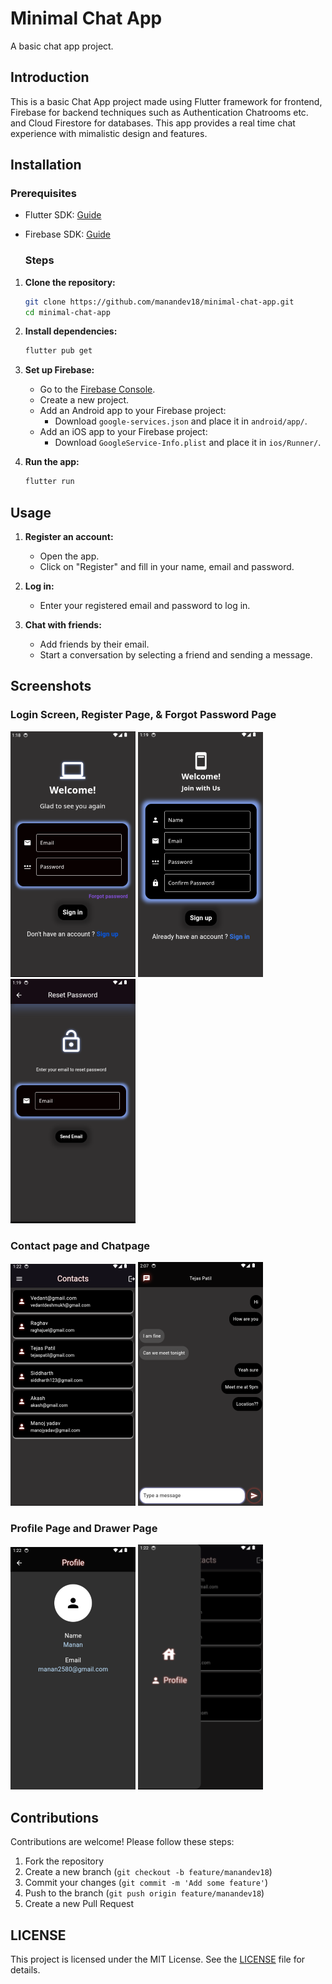# Minimal Chat App

A basic chat app project.

## Introduction
This is a basic Chat App project made using Flutter framework for frontend, 
Firebase for backend techniques such as Authentication Chatrooms etc. and Cloud Firestore for databases.
This app provides a real time chat experience with mimalistic design and features.

## Installation
### Prerequisites
- Flutter SDK: [Guide](https://flutter.dev/docs/get-started/install)
- Firebase SDK: [Guide](https://firebase.google.com/docs/android/setup)

  ### Steps

1. **Clone the repository:**
    ```sh
    git clone https://github.com/manandev18/minimal-chat-app.git
    cd minimal-chat-app
    ```

2. **Install dependencies:**
    ```sh
    flutter pub get
    ```

3. **Set up Firebase:**
    - Go to the [Firebase Console](https://console.firebase.google.com/).
    - Create a new project.
    - Add an Android app to your Firebase project:
      - Download `google-services.json` and place it in `android/app/`.
    - Add an iOS app to your Firebase project:
      - Download `GoogleService-Info.plist` and place it in `ios/Runner/`.

4. **Run the app:**
    ```sh
    flutter run
    ```

## Usage

1. **Register an account:**
   - Open the app.
   - Click on "Register" and fill in your name, email and password.

2. **Log in:**
   - Enter your registered email and password to log in.

3. **Chat with friends:**
   - Add friends by their email.
   - Start a conversation by selecting a friend and sending a message.
  
## Screenshots

### Login Screen, Register Page, & Forgot Password Page
![Login Screen](screenshots/login.png)
![Register Page](screenshots/signup.png)
![Forgot Password Page](screenshots/reset..png)

### Contact page and Chatpage
![Contact Page](screenshots/contacts.png)
![Chatpage](screenshots/chat.png)

### Profile Page and Drawer Page
![Profile page](screenshots/profile.png)
![Drawer page](screenshots/drawer.png)

   ## Contributions

 Contributions are welcome! Please follow these steps:

1. Fork the repository
2. Create a new branch (`git checkout -b feature/manandev18`)
3. Commit your changes (`git commit -m 'Add some feature'`)
4. Push to the branch (`git push origin feature/manandev18`)
5. Create a new Pull Request

## LICENSE
This project is licensed under the MIT License. See the [LICENSE](LICENSE) file for details.
